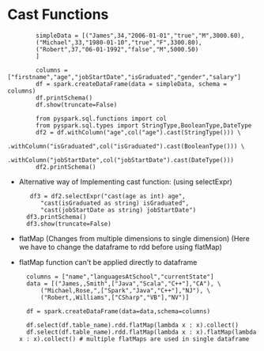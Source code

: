# Cast Functions

            simpleData = [("James",34,"2006-01-01","true","M",3000.60),
            ("Michael",33,"1980-01-10","true","F",3300.80),
            ("Robert",37,"06-01-1992","false","M",5000.50)
            ]

            columns = ["firstname","age","jobStartDate","isGraduated","gender","salary"]
            df = spark.createDataFrame(data = simpleData, schema = columns)
            df.printSchema()
            df.show(truncate=False)

            from pyspark.sql.functions import col
            from pyspark.sql.types import StringType,BooleanType,DateType
            df2 = df.withColumn("age",col("age").cast(StringType())) \
                .withColumn("isGraduated",col("isGraduated").cast(BooleanType())) \
                .withColumn("jobStartDate",col("jobStartDate").cast(DateType()))
            df2.printSchema()
            
- Alternative way of Implementing cast function: (using selectExpr)
        
         df3 = df2.selectExpr("cast(age as int) age",
            "cast(isGraduated as string) isGraduated",
            "cast(jobStartDate as string) jobStartDate")
        df3.printSchema()
        df3.show(truncate=False)
        
- flatMap (Changes from multiple dimensions to single dimension) (Here we have to change the dataframe to rdd before using flatMap)
- flatMap function can't be applied directly to dataframe

        columns = ["name","languagesAtSchool","currentState"]
        data = [("James,,Smith",["Java","Scala","C++"],"CA"), \
            ("Michael,Rose,",["Spark","Java","C++"],"NJ"), \
            ("Robert,,Williams",["CSharp","VB"],"NV")]

        df = spark.createDataFrame(data=data,schema=columns)
        
        df.select(df.table_name).rdd.flatMap(lambda x : x).collect()
        df.select(df.table_name).rdd.flatMap(lambda x : x).flatMap(lambda x : x).collect() # multiple flatMaps are used in single dataframe
        
